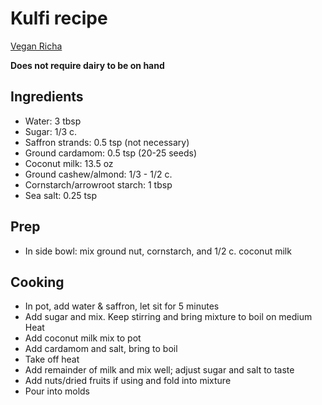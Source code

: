 # Kulfi recipe

[Vegan Richa](https://www.veganricha.com/2013/07/kesar-kulfi-indian-ice-cream-with.html)

**Does not require dairy to be on hand**

## Ingredients

* Water: 3 tbsp
* Sugar: 1/3 c.
* Saffron strands: 0.5 tsp (not necessary)
* Ground cardamom: 0.5 tsp (20-25 seeds)
* Coconut milk: 13.5 oz
* Ground cashew/almond: 1/3 - 1/2 c.
* Cornstarch/arrowroot starch: 1 tbsp
* Sea salt: 0.25 tsp

## Prep

* In side bowl: mix ground nut, cornstarch, and 1/2 c. coconut milk

## Cooking

* In pot, add water & saffron, let sit for 5 minutes
* Add sugar and mix. Keep stirring and bring mixture to boil on medium Heat
* Add coconut milk mix to pot
* Add cardamom and salt, bring to boil
* Take off heat
* Add remainder of milk and mix well; adjust sugar and salt to taste
* Add nuts/dried fruits if using and fold into mixture
* Pour into molds
